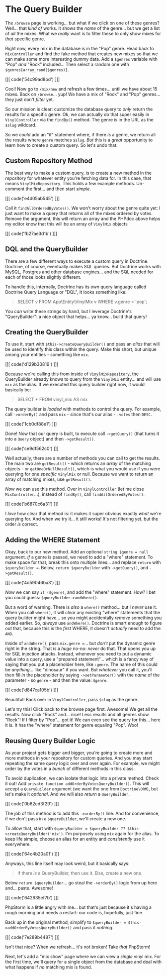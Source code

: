 # The Query Builder

The `/browse` page is working... but what if we click on one of these genres? Well...
that *kind of* works. It shows the *name* of the genre... but we get a list of
*all* the mixes. What we *really* want is to filter these to only show mixes for
*that* specific genre.

Right now, every mix in the database is in the "Pop" genre. Head back to
`MixController` and find the fake method that creates new mixes so that we can
make some more interesting dummy data. Add a `$genres` variable with "Pop" *and* "Rock"
included... Then select a random one with `$genres[array_rand($genres)]`.

[[[ code('54c99ad8bd') ]]]

Cool! Now go to `/mix/new` and refresh a few times... until we have about 15
mixes. Back on `/browse`... yup! We have a mix of "Rock" and "Pop" genres... they
just don't *filter* yet.

So our mission is clear: customize the database query to *only* return the results
for a specific genre. Ok, we can actually do that super easily in `VinylController`
via the `findBy()` method. The genre is in the URL as the `$slug` wildcard.

So we *could* add an "if" statement where, if there *is* a genre, we return all
the results where `genre` matches `$slug`. *But* this is a *great* opportunity to
learn how to create a custom query. So let's undo that.

## Custom Repository Method

The best way to make a custom query, is to create a new method in the *repository*
for whatever entity you're fetching data for. In this case, that means
`VinylMixRepository`. This holds a few example methods. Un-comment the first...
and then start *simple*. 

[[[ code('e4d05ab545') ]]]

Call it `findAllOrderedByVotes()`. We won't worry about
the genre quite yet: I just want to make a query that returns all of the mixes
ordered by votes. Remove the argument, this will return an array and the
PHPdoc above helps my editor know that this will be an array of `VinylMix` objects

[[[ code('fb27ae3d1b') ]]]

## DQL and the QueryBuilder

There are a few different ways to execute a custom query in Doctrine. Doctrine,
of course, eventually makes SQL queries. But Doctrine works with MySQL, Postgres
and other database engines... and the SQL needed for each of those looks slightly
different.

To handle this, internally, Doctrine has its *own* query language called Doctrine
Query Language or "DQL", It looks something like:

> SELECT v FROM App\Entity\VinylMix v WHERE v.genre = 'pop';

You *can* write these strings by hand, but I leverage Doctrine's "QueryBuilder":
a nice object that helps... ya know... build that query!

## Creating the QueryBuilder

To use it, start with `$this->createQueryBuilder()` and pass an *alias* that will
be used to identify this class within the query. Make this short, but unique
among your entities - something like `mix`.

[[[ code('d129b30819') ]]]

Because we're calling this from inside of `VinylMixRepository`, the QueryBuilder
already knows to query from the `VinylMix` entity... and will use `mix` as the alias.
If we executed this query builder right now, it would basically be:

> SELECT * FROM vinyl_mix AS mix

The query builder is *loaded* with methods to control the query. For example,
call `->orderBy()` and pass `mix` - since that's our alias - `.votes` then
`DESC`.

[[[ code('1cb0df88e1') ]]]

Done! Now that our query is built, to execute call `->getQuery()` (that
turns it into a `Query` object) and then `->getResult()`.

[[[ code('ce9df562c0') ]]]

Well actually, there are a number of methods you can call to get the results.
The main two are `getResult()` - which returns an *array* of the matching objects -
or `getOneOrNullResult()`, which is what you would use if you were querying for
one *specific* `VinylMix` or null. Because we want to return an array of matching
mixes, use `getResult()`.

*Now* we can use this method. Over in `VinylController` (let me close `MixController`...),
instead of `findBy()`, call `findAllOrderedByVotes()`.

[[[ code('b6870c6a31') ]]]

I *love* how clear that method is: it makes it super obvious exactly *what*
we're querying for. And when we try it... it still works! It's not filtering yet,
but the order *is* correct.

## Adding the WHERE Statement

Okay, back to our new method. Add an optional `string $genre = null` argument.
*If* a genre is passed, we need to add a "where" statement. To make space for
that, break this onto multiple lines... and replace `return` with `$queryBuilder =`.
Below, `return $queryBuilder` with `->getQuery()`, and `->getResult()`.

[[[ code('4d59046ba3') ]]]

*Now* we can say `if ($genre)`, and add the "where" statement. How? I bet you
could guess: `$queryBuilder->andWhere()`.

But a word of warning. There is *also* a `where()` method... but I *never* use
it. When you call `where()`, it will *clear* any existing "where" statements
that the query builder might have... so you might accidentally *remove* something
you added earlier. So, *always* use `andWhere()`. Doctrine is smart enough to figure
out that, because this is the *first* WHERE, it doesn't *actually* need to add the
`AND`.

Inside of `andWhere()`, pass `mix.genre =`... but *don't* put the dynamic genre
right in the string. That is a *huge* no-no: *never* do that. That opens you
up for SQL injection attacks. Instead, whenever you need to put a dynamic value
into a query, use a "prepared statement"... which is a fancy way of saying that
you put a placeholder here, like `:genre`. The name of this could be *anything*...
like "dinosaur" if you want. But *whatever* you call it, you'll then fill *in* the
placeholder by saying `->setParameter()` with the *name* of the parameter - so
`genre` - and then the value: `$genre`.

[[[ code('d847ca105b') ]]]

Beautiful! Back over in `VinylController`, pass `$slug` as the genre.

Let's try this! Click back to the browse page first. Awesome! We get all
the results. Now click "Rock" and... nice! Less results and all genres show "Rock"!
If I filter by "Pop"... got it! We can even see the query for this... here it is.
It has the "where" statement for genre equaling "Pop". Woo!

## Reusing Query Builder Logic

As your project gets bigger and bigger, you're going to create more and more methods
in your repository for custom queries. And you may start repeating the same query
logic over and over again. For example, we might order by the votes in a *bunch* of
different methods in this class.

To avoid duplication, we can isolate that logic into a private method. Check it
out! Add `private function addOrderByVotesQueryBuilder()`. This will accept a
`QueryBuilder` argument (we want the one from `Doctrine\ORM`), but let's make it
*optional*. And we will also *return* a `QueryBuilder`.

[[[ code('0b62ed3f29') ]]]

The job of this method is to add this `->orderBy()` line. And for convenience,
if we don't pass in a `$queryBuilder`, we'll create a new one.

To allow that, start with
`$queryBuilder = $queryBuilder ?? $this->createQueryBuilder('mix')`. I'm
purposely using `mix` again for the alias. To keep life simple, choose an alias
for an entity and *consistently* use it everywhere.

[[[ code('64c4b20a01') ]]]

Anyways, this line itself may look weird, but it basically says:

> If there *is* a QueryBuilder, then use it. Else, create a new one.

Below `return $queryBuilder`... go steal the `->orderBy()` logic from up here
and... paste. Awesome!

[[[ code('642635ef7b') ]]]

PhpStorm is a little angry with me... but that's just because it's having
a rough morning and needs a restart: our code is, hopefully, just fine.

Back up in the original method, simplify to
`$queryBuilder = $this->addOrderByVotesQueryBuilder()` and pass it *nothing*.

[[[ code('7e289b4487') ]]]

Isn't that nice? When we refresh... it's not broken! Take *that* PhpStorm!

Next, let's add a "mix show" page where we can view a *single* vinyl mix. For the
first time, we'll query for a single object from the database and deal with what
happens if *no* matching mix is found.
